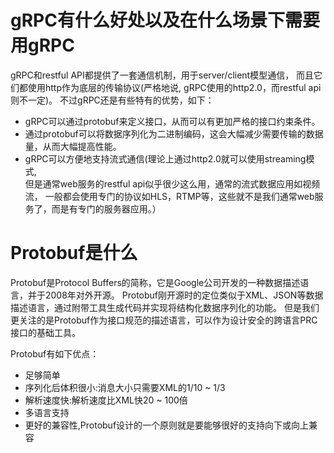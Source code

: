 

# gRPC有什么好处以及在什么场景下需要用gRPC

gRPC和restful API都提供了一套通信机制，用于server/client模型通信，
而且它们都使用http作为底层的传输协议(严格地说, gRPC使用的http2.0，而restful api则不一定)。
不过gRPC还是有些特有的优势，如下：

- gRPC可以通过protobuf来定义接口，从而可以有更加严格的接口约束条件。       
- 通过protobuf可以将数据序列化为二进制编码，这会大幅减少需要传输的数据量，从而大幅提高性能。    
- gRPC可以方便地支持流式通信(理论上通过http2.0就可以使用streaming模式,   
    但是通常web服务的restful api似乎很少这么用，通常的流式数据应用如视频流，
    一般都会使用专门的协议如HLS，RTMP等，这些就不是我们通常web服务了，而是有专门的服务器应用。）


# Protobuf是什么

Protobuf是Protocol Buffers的简称，它是Google公司开发的一种数据描述语言，并于2008年对外开源。
Protobuf刚开源时的定位类似于XML、JSON等数据描述语言，通过附带工具生成代码并实现将结构化数据序列化的功能。
但是我们更关注的是Protobuf作为接口规范的描述语言，可以作为设计安全的跨语言PRC接口的基础工具。

Protobuf有如下优点：

- 足够简单
- 序列化后体积很小:消息大小只需要XML的1/10 ~ 1/3
- 解析速度快:解析速度比XML快20 ~ 100倍
- 多语言支持
- 更好的兼容性,Protobuf设计的一个原则就是要能够很好的支持向下或向上兼容

